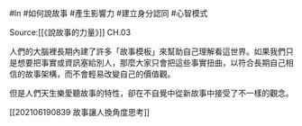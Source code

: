 #ln #如何說故事 #產生影響力 #建立身分認同 #心智模式 

Source:[[《說故事的力量》]] CH.03

人們的大腦裡長期內建了許多「故事模板」來幫助自己理解看這世界。如果我們只是想要把事實或資訊塞給別人，那麼大家只會把這些事實扭曲，以符合長期自己相信的故事架構，而不會輕易改變自己的價值觀。

但是人們天生樂愛聽故事的特性，卻在不自覺中從新故事中接受了不一樣的觀念。

[[202106190839 故事讓人換角度思考]]